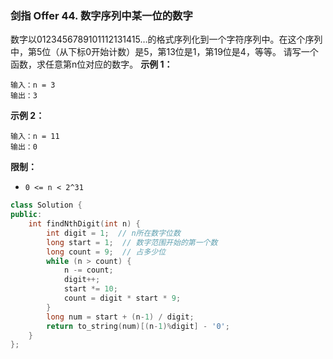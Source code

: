 ### 剑指 Offer 44. 数字序列中某一位的数字
数字以0123456789101112131415…的格式序列化到一个字符序列中。在这个序列中，第5位（从下标0开始计数）是5，第13位是1，第19位是4，等等。
请写一个函数，求任意第n位对应的数字。
**示例 1：**
```
输入：n = 3 
输出：3
```
**示例 2：**
```
输入：n = 11 
输出：0
```
**限制：**
* `0 <= n < 2^31`

```cpp
class Solution {
public:
    int findNthDigit(int n) {
        int digit = 1;  // n所在数字位数
        long start = 1;  // 数字范围开始的第一个数
        long count = 9;  // 占多少位
        while (n > count) {
            n -= count;
            digit++;
            start *= 10;
            count = digit * start * 9;
        }
        long num = start + (n-1) / digit;
        return to_string(num)[(n-1)%digit] - '0';
    }
};
```

